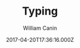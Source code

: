 ---
title: Typing
github: 'https://github.com/williamcanin/typing-jekyll-template'
demo: 'http://williamcanin.github.io/typing-jekyll-template/'
author: William Canin
ssg:
  - Jekyll
cms:
  - No Cms
date: 2017-04-20T17:36:16.000Z
github_branch: master
description: >-
  :syringe: Typing, is a template for Jekyll built especially for those who want
  to have a blog and pages quickly and lightly.
stale: false
---